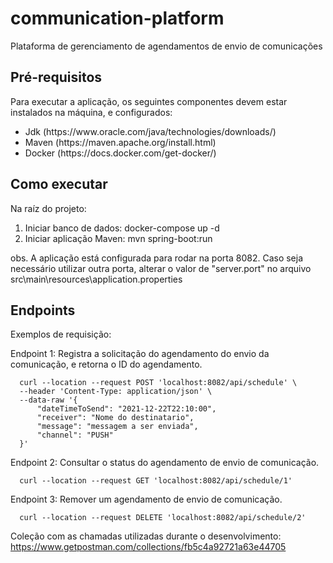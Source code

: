 # communication-platform

Plataforma de gerenciamento de agendamentos de envio de comunicações

## Pré-requisitos

  <p>Para executar a aplicação, os seguintes componentes devem estar instalados na máquina, e configurados:</p>
  <ul>
    <li>Jdk (https://www.oracle.com/java/technologies/downloads/)</li>
    <li>Maven (https://maven.apache.org/install.html)</li>
    <li>Docker (https://docs.docker.com/get-docker/)</li>
  </ul>  

## Como executar

  Na raíz do projeto:
  <ol>
    <li> Iniciar banco de dados: docker-compose up -d</li>
    <li> Iniciar aplicação Maven: mvn spring-boot:run</li>       
  </ol>

  <p>obs. A aplicação está configurada para rodar na porta 8082. Caso seja necessário utilizar outra porta, alterar o valor de "server.port" no arquivo src\main\resources\application.properties</p>

## Endpoints

  <p>Exemplos de requisição:</p>

  Endpoint 1: Registra a solicitação do agendamento do envio da comunicação, e retorna o ID do agendamento.
  ```
    curl --location --request POST 'localhost:8082/api/schedule' \
    --header 'Content-Type: application/json' \
    --data-raw '{
        "dateTimeToSend": "2021-12-22T22:10:00", 
        "receiver": "Nome do destinatario",
        "message": "messagem a ser enviada",
        "channel": "PUSH"
    }'
  ```
  Endpoint 2: Consultar o status do agendamento de envio de comunicação.
  ```
    curl --location --request GET 'localhost:8082/api/schedule/1'
  ```

  Endpoint 3: Remover um agendamento de envio de comunicação.
  ```
    curl --location --request DELETE 'localhost:8082/api/schedule/2'
  ```
  
  Coleção com as chamadas utilizadas durante o desenvolvimento:
  https://www.getpostman.com/collections/fb5c4a92721a63e44705
